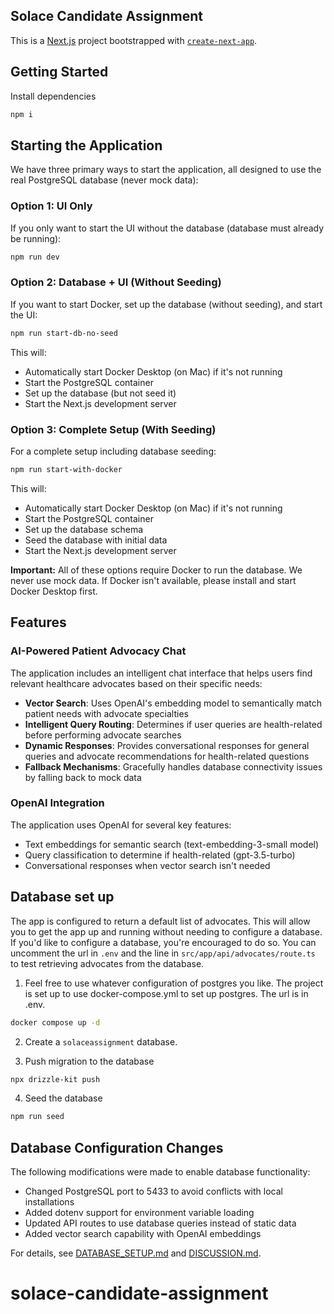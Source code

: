 ## Solace Candidate Assignment

This is a [Next.js](https://nextjs.org/) project bootstrapped with [`create-next-app`](https://github.com/vercel/next.js/tree/canary/packages/create-next-app).

## Getting Started

Install dependencies

```bash
npm i
```

## Starting the Application

We have three primary ways to start the application, all designed to use the real PostgreSQL database (never mock data):

### Option 1: UI Only

If you only want to start the UI without the database (database must already be running):

```bash
npm run dev
```

### Option 2: Database + UI (Without Seeding)

If you want to start Docker, set up the database (without seeding), and start the UI:

```bash
npm run start-db-no-seed
```

This will:

- Automatically start Docker Desktop (on Mac) if it's not running
- Start the PostgreSQL container
- Set up the database (but not seed it)
- Start the Next.js development server

### Option 3: Complete Setup (With Seeding)

For a complete setup including database seeding:

```bash
npm run start-with-docker
```

This will:

- Automatically start Docker Desktop (on Mac) if it's not running
- Start the PostgreSQL container
- Set up the database schema
- Seed the database with initial data
- Start the Next.js development server

**Important:** All of these options require Docker to run the database. We never use mock data. If Docker isn't available, please install and start Docker Desktop first.

## Features

### AI-Powered Patient Advocacy Chat

The application includes an intelligent chat interface that helps users find relevant healthcare advocates based on their specific needs:

- **Vector Search**: Uses OpenAI's embedding model to semantically match patient needs with advocate specialties
- **Intelligent Query Routing**: Determines if user queries are health-related before performing advocate searches
- **Dynamic Responses**: Provides conversational responses for general queries and advocate recommendations for health-related questions
- **Fallback Mechanisms**: Gracefully handles database connectivity issues by falling back to mock data

### OpenAI Integration

The application uses OpenAI for several key features:

- Text embeddings for semantic search (text-embedding-3-small model)
- Query classification to determine if health-related (gpt-3.5-turbo)
- Conversational responses when vector search isn't needed

## Database set up

The app is configured to return a default list of advocates. This will allow you to get the app up and running without needing to configure a database. If you'd like to configure a database, you're encouraged to do so. You can uncomment the url in `.env` and the line in `src/app/api/advocates/route.ts` to test retrieving advocates from the database.

1. Feel free to use whatever configuration of postgres you like. The project is set up to use docker-compose.yml to set up postgres. The url is in .env.

```bash
docker compose up -d
```

2. Create a `solaceassignment` database.

3. Push migration to the database

```bash
npx drizzle-kit push
```

4. Seed the database

```bash
npm run seed
```

## Database Configuration Changes

The following modifications were made to enable database functionality:

- Changed PostgreSQL port to 5433 to avoid conflicts with local installations
- Added dotenv support for environment variable loading
- Updated API routes to use database queries instead of static data
- Added vector search capability with OpenAI embeddings

For details, see [DATABASE_SETUP.md](./DATABASE_SETUP.md) and [DISCUSSION.md](./DISCUSSION.md).

# solace-candidate-assignment
